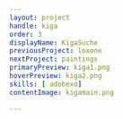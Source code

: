 ```yaml
---
layout: project
handle: kiga
order: 3
displayName: KigaSuche
previousProject: loxone
nextProject: paintings
primaryPreview: kiga1.png
hoverPreview: kiga2.png
skills: [ adobexd]
contentImage: kigamain.png

---
```


